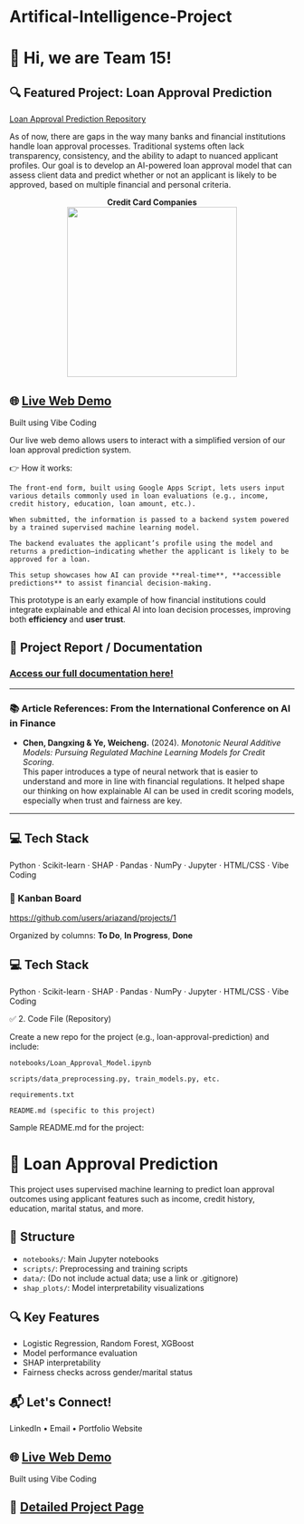 # Artifical-Intelligence-Project

# 👋 Hi, we are Team 15!

## 🔍 Featured Project: Loan Approval Prediction
[Loan Approval Prediction Repository](https://github.com/ariazand/loan-approval-prediction)

As of now, there are gaps in the way many banks and financial institutions handle loan approval processes. Traditional systems often lack transparency, consistency, and the ability to adapt to nuanced applicant profiles. Our goal is to develop an AI-powered loan approval model that can assess client data and predict whether or not an applicant is likely to be approved, based on multiple financial and personal criteria.

<div style="text-align: center;">
  <strong>Credit Card Companies</strong><br>
  <img src="https://thumbs.dreamstime.com/b/credit-card-companies-design-vector-illustration-most-popular-cards-isolated-white-background-124770411.jpg" width="300">
</div>

## 🌐 [Live Web Demo](https://your-vibe-coding-link.com)
Built using Vibe Coding

Our live web demo allows users to interact with a simplified version of our loan approval prediction system.

👉 How it works:

    The front-end form, built using Google Apps Script, lets users input various details commonly used in loan evaluations (e.g., income, credit history, education, loan amount, etc.).

    When submitted, the information is passed to a backend system powered by a trained supervised machine learning model.

    The backend evaluates the applicant’s profile using the model and returns a prediction—indicating whether the applicant is likely to be approved for a loan.

    This setup showcases how AI can provide **real-time**, **accessible predictions** to assist financial decision-making.

This prototype is an early example of how financial institutions could integrate explainable and ethical AI into loan decision processes, improving both **efficiency** and **user trust**.

## 📄 Project Report / Documentation

### [Access our full documentation here!](https://your-loan-approval-project-page-link.com)

---

### 📚 Article References: From the International Conference on AI in Finance

- **Chen, Dangxing & Ye, Weicheng.** (2024). *Monotonic Neural Additive Models: Pursuing Regulated Machine Learning Models for Credit Scoring*.  
  This paper introduces a type of neural network that is easier to understand and more in line with financial regulations. It helped shape our thinking on how explainable AI can be used in credit scoring models, especially when trust and fairness are key.

---

## 💻 Tech Stack
Python · Scikit-learn · SHAP · Pandas · NumPy · Jupyter · HTML/CSS · Vibe Coding

### 🧠 Kanban Board
https://github.com/users/ariazand/projects/1

Organized by columns: **To Do**, **In Progress**, **Done**

## 💻 Tech Stack
Python · Scikit-learn · SHAP · Pandas · NumPy · Jupyter · HTML/CSS · Vibe Coding

✅ 2. Code File (Repository)

Create a new repo for the project (e.g., loan-approval-prediction) and include:

    notebooks/Loan_Approval_Model.ipynb

    scripts/data_preprocessing.py, train_models.py, etc.

    requirements.txt

    README.md (specific to this project)

Sample README.md for the project:

# 🏦 Loan Approval Prediction

This project uses supervised machine learning to predict loan approval outcomes using applicant features such as income, credit history, education, marital status, and more.

## 📁 Structure

- `notebooks/`: Main Jupyter notebooks
- `scripts/`: Preprocessing and training scripts
- `data/`: (Do not include actual data; use a link or .gitignore)
- `shap_plots/`: Model interpretability visualizations

## 🔍 Key Features
- Logistic Regression, Random Forest, XGBoost
- Model performance evaluation
- SHAP interpretability
- Fairness checks across gender/marital status

## 📬 Let's Connect!
LinkedIn • Email • Portfolio Website

## 🌐 [Live Web Demo](https://your-vibe-coding-link.com)
Built using Vibe Coding

## 📄 [Detailed Project Page](https://your-loan-approval-project-page-link.com)
